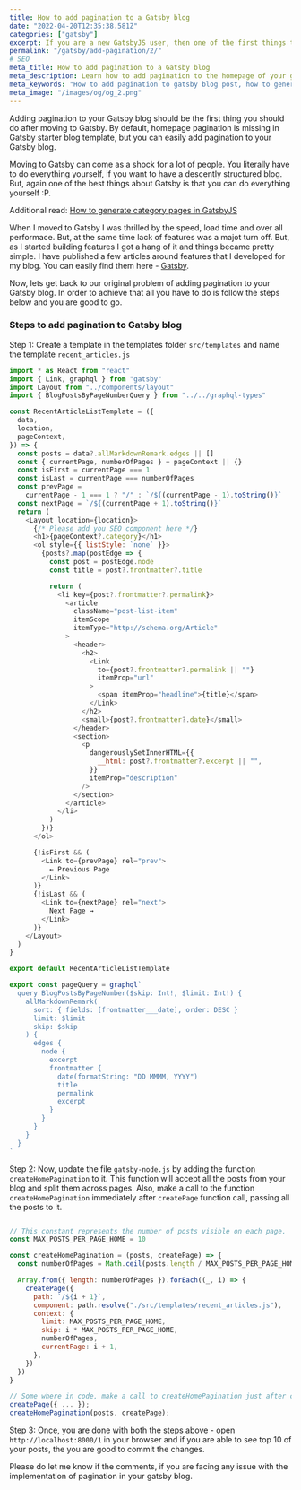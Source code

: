 ```yaml
---
title: How to add pagination to a Gatsby blog
date: "2022-04-20T12:35:38.581Z"
categories: ["gatsby"]
excerpt: If you are a new GatsbyJS user, then one of the first things that you must have observed is no option for pagination on homepage. But, the best things about Gatsby is that you can create anything you want. So, follow this tutorial to learn how to add pagination to your Gatsby blog.
permalink: "/gatsby/add-pagination/2/"
# SEO
meta_title: How to add pagination to a Gatsby blog
meta_description: Learn how to add pagination to the homepage of your gatsby blog. GatsbyJS is highly customizable and hence you can write a few lines of code to create paginated blog posts.
meta_keywords: "How to add pagination to gatsby blog post, how to generate paginated blog posts, how to add pagination in gatsby homepage"
meta_image: "/images/og/og_2.png"
---
```


Adding pagination to your Gatsby blog should be the first thing you should do after moving to Gatsby. By default, homepage pagination is missing in Gatsby starter blog template, but you can easily add pagination to your Gatsby blog.

Moving to Gatsby can come as a shock for a lot of people. You literally have to do everything yourself, if you want to have a descently structured blog. But, again one of the best things about Gatsby is that you can do everything yourself :P.

Additional read: [How to generate category pages in GatsbyJS](https://ladwhocodes.com/gatsby/generate-category-pages-gatsby-blog/1/)

When I moved to Gatsby I was thrilled by the speed, load time and over all performace. But, at the same time lack of features was a majot turn off. But, as I started building features I got a hang of it and things became pretty simple. I have published a few articles around features that I developed for my blog. You can easily find them here - [Gatsby](https://ladwhocodes.com/category/gatsby).

Now, lets get back to our original problem of adding pagination to your Gatsby blog. In order to achieve that all you have to do is follow the steps below and you are good to go.

### Steps to add pagination to Gatsby blog

Step 1: Create a template in the templates folder `src/templates` and name the template `recent_articles.js`

```javascript
import * as React from "react"
import { Link, graphql } from "gatsby"
import Layout from "../components/layout"
import { BlogPostsByPageNumberQuery } from "../../graphql-types"

const RecentArticleListTemplate = ({
  data,
  location,
  pageContext,
}) => {
  const posts = data?.allMarkdownRemark.edges || []
  const { currentPage, numberOfPages } = pageContext || {}
  const isFirst = currentPage === 1
  const isLast = currentPage === numberOfPages
  const prevPage =
    currentPage - 1 === 1 ? "/" : `/${(currentPage - 1).toString()}`
  const nextPage = `/${(currentPage + 1).toString()}`
  return (
    <Layout location={location}>
      {/* Please add you SEO component here */}
      <h1>{pageContext?.category}</h1>
      <ol style={{ listStyle: `none` }}>
        {posts?.map(postEdge => {
          const post = postEdge.node
          const title = post?.frontmatter?.title

          return (
            <li key={post?.frontmatter?.permalink}>
              <article
                className="post-list-item"
                itemScope
                itemType="http://schema.org/Article"
              >
                <header>
                  <h2>
                    <Link
                      to={post?.frontmatter?.permalink || ""}
                      itemProp="url"
                    >
                      <span itemProp="headline">{title}</span>
                    </Link>
                  </h2>
                  <small>{post?.frontmatter?.date}</small>
                </header>
                <section>
                  <p
                    dangerouslySetInnerHTML={{
                      __html: post?.frontmatter?.excerpt || "",
                    }}
                    itemProp="description"
                  />
                </section>
              </article>
            </li>
          )
        })}
      </ol>

      {!isFirst && (
        <Link to={prevPage} rel="prev">
          ← Previous Page
        </Link>
      )}
      {!isLast && (
        <Link to={nextPage} rel="next">
          Next Page →
        </Link>
      )}
    </Layout>
  )
}

export default RecentArticleListTemplate

export const pageQuery = graphql`
  query BlogPostsByPageNumber($skip: Int!, $limit: Int!) {
    allMarkdownRemark(
      sort: { fields: [frontmatter___date], order: DESC }
      limit: $limit
      skip: $skip
    ) {
      edges {
        node {
          excerpt
          frontmatter {
            date(formatString: "DD MMMM, YYYY")
            title
            permalink
            excerpt
          }
        }
      }
    }
  }
`
```

Step 2: Now, update the file `gatsby-node.js` by adding the function `createHomePagination` to it. This function will accept all the posts from your blog and split them across pages. Also, make a call to the function `createHomePagination` immediately after `createPage` function call, passing all the posts to it.

```javascript

// This constant represents the number of posts visible on each page.
const MAX_POSTS_PER_PAGE_HOME = 10

const createHomePagination = (posts, createPage) => {
  const numberOfPages = Math.ceil(posts.length / MAX_POSTS_PER_PAGE_HOME)

  Array.from({ length: numberOfPages }).forEach((_, i) => {
    createPage({
      path: `/${i + 1}`,
      component: path.resolve("./src/templates/recent_articles.js"),
      context: {
        limit: MAX_POSTS_PER_PAGE_HOME,
        skip: i * MAX_POSTS_PER_PAGE_HOME,
        numberOfPages,
        currentPage: i + 1,
      },
    })
  })
}

// Some where in code, make a call to createHomePagination just after createPage function call.
createPage({ ... });
createHomePagination(posts, createPage);
```

Step 3: Once, you are done with both the steps above - open `http://localhost:8000/1` in your browser and if you are able to see top 10 of your posts, the you are good to commit the changes.

Please do let me know if the comments, if you are facing any issue with the implementation of pagination in your gatsby blog.